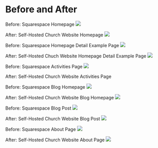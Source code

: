 # Before and After

Before: Squarespace Homepage
![](images/original-website-homepage.png)

After: Self-Hosted Church Website Homepage
![](images/self-hosted-church-website-homepage.png)

Before: Squarespace Homepage Detail Example Page
![](images/original-website-homepage-detail-example-page.png)

After: Self-Hosted Chuch Website Homepage Detail Example Page
![](images/self-hosted-church-website-homepage-detail-example-page.png)

Before: Squarespace Activities Page
![](images/original-website-activities.png)

After: Self-Hosted Church Website Activities Page

Before: Squarespace Blog Homepage
![](images/original-website-blog.png)

After: Self-Hosted Church Website Blog Homepage
![](images/self-hosted-church-website-blog-homepage.png)

Before: Squarespace Blog Post
![](images/original-website-blog-post.png)

After: Self-Hosted Church Website Blog Post
![](images/self-hosted-church-website-blog-post.png)

Before: Squarespace About Page
![](images/original-website-about.png)

After: Self-Hosted Church Website About Page
![](images/self-hosted-church-website-about-page.png)
